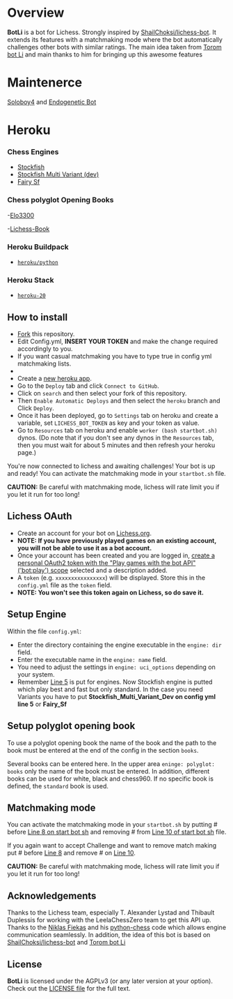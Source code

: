 # Overview

**BotLi** is a bot for Lichess. Strongly inspired by [ShailChoksi/lichess-bot](https://github.com/ShailChoksi/lichess-bot). It extends its features with a matchmaking mode where the bot automatically challenges other bots with similar ratings.
 The main idea taken from [Torom bot Li](https://github.com/Torom/BotLi) and main thanks to him for  bringing up this awesome features

# Maintenerce 
[Soloboy4](https://lichess.org/@/Soloboy4) and [Endogenetic Bot](https://lichess.org/@/Endogenetic-Bot)

# Heroku

### Chess Engines

- [Stockfish](https://github.com/official-stockfish/Stockfish)
- [Stockfish Multi Variant (dev)](https://github.com/ddugovic/Stockfish)
- [Fairy Sf](https://github.com/Lichess-Bot/Lichess-bot-BotLi-/blob/main/engines/fairy-sf)

### Chess polyglot Opening Books

-[Elo3300](https://github.com/Lichess-Bot/Lichess-bot-BotLi-/blob/main/engines/elo3300.bin)

-[Lichess-Book](https://github.com/Lichess-Bot/Lichess-bot-BotLi-/blob/main/engines/lichess-book.bin)

### Heroku Buildpack

- [`heroku/python`](https://elements.heroku.com/buildpacks/heroku/heroku-buildpack-python)

### Heroku Stack

- [`heroku-20`](https://devcenter.heroku.com/articles/heroku-20-stack)

## How to install

- [Fork](https://github.com/Lichess-Bot/ToromLI-Bot-Heroku/fork) this repository.
- Edit Config.yml,  __INSERT YOUR TOKEN__ and make the change required accordingly to you. 
- If you want casual matchmaking you have to type true in config yml matchmaking lists.
- 
- Create a [new heroku app](https://dashboard.heroku.com/new-app).
- Go to the `Deploy` tab and click `Connect to GitHub`.
- Click on `search` and then select your fork of this repository.
- Then `Enable Automatic Deploys` and then select the `heroku` branch and Click `Deploy`.
- Once it has been deployed, go to `Settings` tab on heroku and create a variable, set `LICHESS_BOT_TOKEN` as key and your token as value.
- Go to `Resources` tab on heroku and enable `worker (bash startbot.sh)` dynos. (Do note that if you don't see any dynos in the `Resources` tab, then you must wait for about 5 minutes and then refresh your heroku page.)

You're now connected to lichess and awaiting challenges! Your bot is up and ready! You can activate the matchmaking mode in your `startbot.sh` file.

__CAUTION:__ Be careful with matchmaking mode, lichess will rate limit you if you let it run for too long!

## Lichess OAuth
- Create an account for your bot on [Lichess.org](https://lichess.org/signup).
- **NOTE: If you have previously played games on an existing account, you will not be able to use it as a bot account.**
- Once your account has been created and you are logged in, [create a personal OAuth2 token with the "Play games with the bot API" ('bot:play') scope](https://lichess.org/account/oauth/token/create?scopes[]=bot:play&description=lichess-bot) selected and a description added.
- A `token` (e.g. `xxxxxxxxxxxxxxxx`) will be displayed. Store this in the `config.yml` file as the `token` field.
- **NOTE: You won't see this token again on Lichess, so do save it.**

## Setup Engine
Within the file `config.yml`:
- Enter the directory containing the engine executable in the `engine: dir` field.
- Enter the executable name in the `engine: name` field.
- You need to adjust the settings in `engine: uci_options` depending on your system.
- Remember [Line 5](https://github.com/Lichess-Bot/BotLi/blob/c1020fa1ec57f55b669855290620fc36d1eaa79f/config.yml#L5) is put for engines. Now Stockfish engine is putted which play best and fast but only standard. In the case you need Variants you have to put **Stockfish_Multi_Variant_Dev on config yml line 5** or **Fairy_Sf**

## Setup polyglot opening book
To use a polyglot opening book the name of the book and the path to the book must be entered at the end of the config in the section `books`.

Several books can be entered here. In the upper area `eninge: polyglot: books` only the name of the book must be entered. In addition, different books can be used for white, black and chess960. If no specific book is defined, the `standard` book is used.

## Matchmaking mode

You can activate the matchmaking mode in your `startbot.sh` by putting # before [Line 8  on start bot sh](https://github.com/Lichess-Bot/Lichess-bot-BotLi-/blob/8ccd3f387923cff5766a8276924ddf9d43f1d8cc/startbot.sh#L8) and removing # from [Line 10 of start bot sh](https://github.com/Lichess-Bot/Lichess-bot-BotLi-/blob/8ccd3f387923cff5766a8276924ddf9d43f1d8cc/startbot.sh#L10) file.


If you again want to accept Challenge and want to remove match making put # before [Line 8](https://github.com/Lichess-Bot/Lichess-bot-BotLi-/blob/8ccd3f387923cff5766a8276924ddf9d43f1d8cc/startbot.sh#L8) and remove # on [Line 10](https://github.com/Lichess-Bot/Lichess-bot-BotLi-/blob/8ccd3f387923cff5766a8276924ddf9d43f1d8cc/startbot.sh#L10).

__CAUTION:__ Be careful with matchmaking mode, lichess will rate limit you if you let it run for too long!

## Acknowledgements
Thanks to the Lichess team, especially T. Alexander Lystad and Thibault Duplessis for working with the LeelaChessZero team to get this API up. Thanks to the [Niklas Fiekas](https://github.com/niklasf) and his [python-chess](https://github.com/niklasf/python-chess) code which allows engine communication seamlessly. In addition, the idea of this bot is based on [ShailChoksi/lichess-bot](https://github.com/ShailChoksi/lichess-bot) and
 [Torom bot Li ](https://github.com/Torom/BotLi)
## License
**BotLi** is licensed under the AGPLv3 (or any later version at your option). Check out the [LICENSE file](/LICENSE) for the full text.
